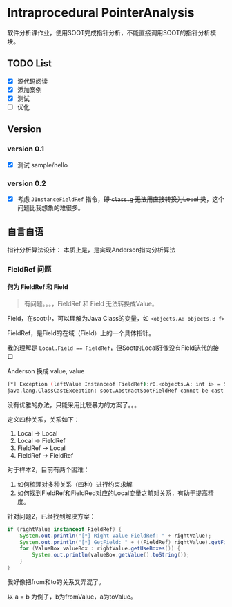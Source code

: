 # Intraprocedural PointerAnalysis
软件分析课作业，使用SOOT完成指针分析，不能直接调用SOOT的指针分析模块。

## TODO List
- [x] 源代码阅读
- [x] 添加案例
- [x] 测试
- [ ] 优化

## Version
### version 0.1
- [x] 测试 sample/hello

### version 0.2
- [x] 考虑 `JInstanceFieldRef` 指令，~~即 `class.g` 无法用直接转换为Local 类~~，这个问题比我想象的难很多。

## 自言自语

指针分析算法设计：
本质上是，是实现Anderson指向分析算法

### FieldRef 问题

#### 何为 FieldRef 和 Field
> 有问题。。。，FieldRef 和 Field 无法转换成Value。
>

Field，在soot中，可以理解为Java Class的变量，如 `<objects.A: objects.B f>`

FieldRef，是Field的在域（Field）上的一个具体指针。

我的理解是 `Local.Field == FieldRef`，但Soot的Local好像没有Field迭代的接口

Anderson 换成 value, value


```bash
[*] Exception (leftValue Instanceof FieldRef):r0.<objects.A: int i> = 5
java.lang.ClassCastException: soot.AbstractSootFieldRef cannot be cast to soot.Value
```

没有优雅的办法，只能采用比较暴力的方案了。。。

定义四种关系，关系如下：
1. Local -> Local
2. Local -> FieldRef
3. FieldRef -> Local
4. FieldRef -> FieldRef

对于样本2，目前有两个困难：
1. 如何梳理对多种关系（四种）进行约束求解
2. 如何找到FieldRef和FieldRed对应的Local变量之前对关系，有助于提高精度。 

针对问题2，已经找到解决方案：
```java
if (rightValue instanceof FieldRef) {
    System.out.println("[*] Right Value FieldRef: " + rightValue);
    System.out.println("[*] GetField: " + ((FieldRef) rightValue).getField());
    for (ValueBox valueBox : rightValue.getUseBoxes()) {
        System.out.println(valueBox.getValue().toString());
    }
}
```

我好像把from和to的关系又弄混了。

以 a = b 为例子，b为fromValue，a为toValue。

